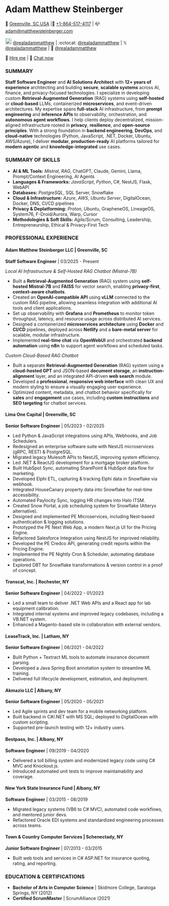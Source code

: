 # Adam Matthew Steinberger

📍 [Greenville, SC USA](https://www.openstreetmap.org/relation/193989) |📱 [+1-864-517-4117](tel:+18645174117) | 📪 [adam@matthewsteinberger.com](mailto:adam@matthewsteinberger.com)

<img src="https://cdn.jsdelivr.net/gh/devicons/devicon/icons/linkedin/linkedin-original.svg" width="20"/> [@realadammatthew](https://linkedin.com/in/realadammatthew/) | :octocat: [@realadammatthew](https://github.com/realadammatthew) | 𝕏 [@realadammatthew](https://x.com/realadammatthew) | 📅 [@realadammatthew](https://tidycal.com/realadammatthew)

💼 [Hire me](https://hire.adam.matthewsteinberger.com) | 💬 [Chat now](https://chat.adam.matthewsteinberger.com)

### SUMMARY

**Staff Software Engineer** and **AI Solutions Architect** with **12+ years of experience** architecting and building **secure**, **scalable systems** across AI, finance, and privacy-focused technologies. I specialize in developing custom **Retrieval-Augmented Generation** (RAG) systems using **self-hosted** or **cloud-based** LLMs, containerized **microservices**, and event-driven architectures. My expertise spans **full-stack** AI infrastructure, from **prompt engineering** and **inference APIs** to observability, orchestration, and **autonomous agent workflows**. I help clients deploy decentralized, mission-aligned infrastructure rooted in **privacy**, **resilience**, and **open-source principles**. With a strong foundation in **backend engineering**, **DevOps**, and **cloud-native** technologies (Python, JavaScript, .NET, Docker, Ubuntu, AWS/Azure), I deliver **modular**, **production-ready** AI platforms tailored for **modern agentic** and **knowledge-integrated** use cases.

### SUMMARY OF SKILLS

- **AI & ML Tools:** _Mistral_, _RAG_, ChatGPT, Claude, Gemini, Llama, Prompt/Context Engineering, AI Agents
- **Languages & Frameworks:** _JavaScript_, _Python_, C#, NestJS, Flask, WebAPI
- **Databases:** _PostgreSQL_, SQL Server, Snowflake
- **Cloud & Infrastructure:** _Azure_, _AWS_, _Ubuntu Server_, DigitalOcean, Docker, DNS, CI/CD pipelines
- **Privacy & Deplatforming:** _Proton_, _Ubuntu_, GrapheneOS, LineageOS, System76, F-Droid/Aurora, Warp, Cursor
- **Methodologies & Soft Skills:** _Agile/Scrum_, Consulting, Leadership, Entrepreneurship, Ethical & Privacy-First Tech

### PROFESSIONAL EXPERIENCE

#### Adam Matthew Steinberger LLC | Greenville, SC

**Staff Software Engineer** | 03/2025 - Present

_Local AI Infrastructure & Self-Hosted RAG Chatbot (Mistral-7B)_

- Built a **Retrieval-Augmented Generation** (RAG) system using **self-hosted Mistral-7B** and **FAISS** for vector search, enabling **privacy-first**, **context-aware chatbots**.
- Created an **OpenAI-compatible API** using **vLLM** connected to the custom RAG pipeline, allowing seamless integration with additional AI tools and client applications.
- Set up observability with **Grafana** and **Prometheus** to monitor token throughput, latency, and resource usage across distributed AI services.
- Designed a containerized **microservices architecture** using **Docker** and **CI/CD** pipelines, deployed across **Netlify** and a **bare-metal server** for scalable, modular infrastructure.
- Implemented **real-time chat** via **OpenWebUI** and orchestrated **backend automation** using **n8n** to support agent workflows and scheduled tasks.

_Custom Cloud-Based RAG Chatbot_
- Built a separate **Retrieval-Augmented Generation** (RAG) system using a **cloud-hosted GPT** and JSON-based **document storage**, an **instruction-alignment** layer, and an integrated API-driven **web search** module.
- Developed a **professional**, **responsive web interface** with clean UX and modern styling to ensure a visually engaging user experience.
- Optimized content, metadata, and chatbot behavior specifically for **sales** and **engagement** use cases, including **custom instructions** and **SEO targeting** for chatbot services.

#### Lima One Capital | Greenville, SC

**Senior Software Engineer** | 05/2023 - 02/2025

- Led Python & JavaScript integrations using APIs, Webhooks, and Job Schedulers.
- Redesigned an enterprise software suite with NestJS microservices (gRPC, REST) & PostgreSQL.
- Migrated legacy Mulesoft APIs to NestJS, improving system efficiency.
- Led .NET & ReactJS development for a mortgage broker platform.
- Built HubSpot Sync, automating SharePoint & HubSpot data flow for marketing.
- Developed Elphi ETL, capturing & tracking Elphi data in Snowflake via webhook.
- Integrated HouseCanary property data into Snowflake for real-time accessibility.
- Automated Paylocity Sync, logging HR changes into Halo ITSM.
- Created Snow Portal, a job scheduling system for Snowflake (Alteryx alternative).
- Designed and implemented PE Microservices, including Nest-based authentication & logging solutions.
- Prototyped the PE Next Web App, a modern Next.js UI for the Pricing Engine.
- Refactored Salesforce Integration using NestJS for improved reliability.
- Developed the PE Credco API, generating credit reports within the Pricing Engine.
- Implemented the PE Nightly Cron & Scheduler, automating database operations.
- Explored DBT for Snowflake transformations & version control in a proof of concept.

#### Transcat, Inc. | Rochester, NY

**Senior Software Engineer** | 04/2022 - 01/2023

- Led a small team to deliver .NET Web APIs and a React app for lab equipment calibration.
- Integrated internal systems and improved legacy codebases, including a VB.NET system.
- Enhanced a Magento-based site in collaboration with external vendors.

#### LeaseTrack, Inc. | Latham, NY

**Senior Software Engineer** | 06/2021 - 04/2022

- Built Python + Textract ML tools to automate insurance document parsing.
- Developed a Java Spring Boot annotation system to streamline ML training.
- Delivered full lifecycle development, estimation, and deployment.

#### Akmazio LLC | Albany, NY

**Senior Software Engineer** | 05/2020 - 05/2021

- Led Agile sprints and dev team for a mobile networking platform.
- Built backend in C#/.NET with MS SQL; deployed to DigitalOcean with custom scripting.
- Supported pre-launch testing with 12+ industry users.

#### Bestpass, Inc. | Albany, NY

**Software Engineer** | 09/2019 - 04/2020

- Delivered a toll billing system and modernized legacy code using C# MVC and Knockout.js.
- Introduced automated unit tests to improve maintainability and coverage.

#### New York State Insurance Fund | Albany, NY

**Software Engineer** | 03/2015 - 08/2019

- Migrated legacy systems (VB6 to C# MVC), automated code workflows, and mentored junior devs.
- Refactored Oracle EDI systems and standardized engineering processes across teams.

#### Town & Country Computer Services | Schenectady, NY

**Junior Software Engineer** | 07/2013 - 03/2015

- Built web tools and services in C# ASP.NET for insurance quoting, rating, and reporting.

### EDUCATION & CERTIFICATIONS

- **Bachelor of Arts in Computer Science** | Skidmore College, Saratoga Springs, NY (2012)
- **Certified ScrumMaster** | ScrumAlliance (2021)
